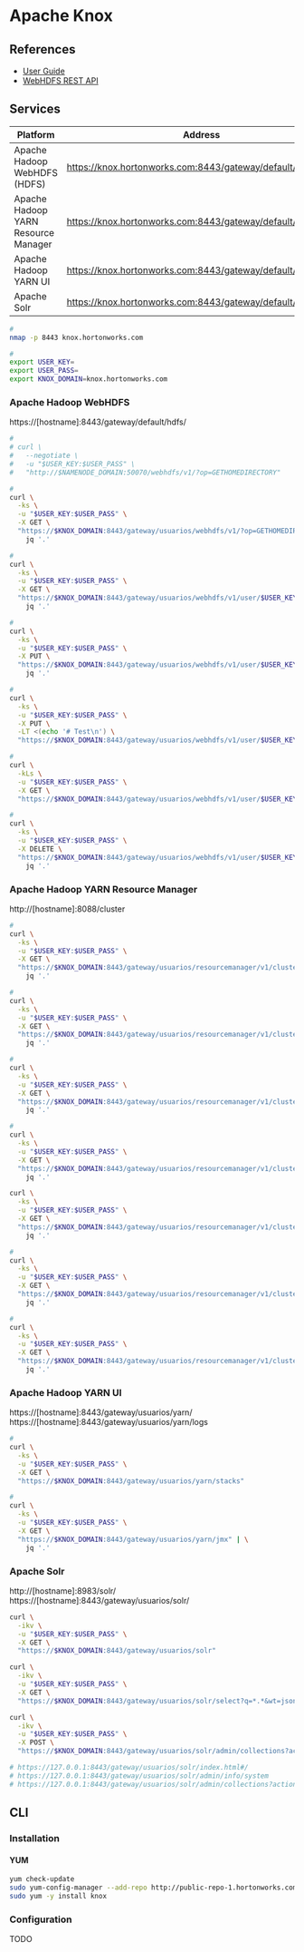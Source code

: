 # Apache Knox

<!--
https://github.com/abajwa-hw/security-workshops

https://www.adaltas.com/en/2019/02/04/apache-knox/

https://github.com/gaelfoppolo/self-service-data-analytics/blob/master/doc-admin/Knox/knox_add_services.md
https://github.com/dabsterindia/LABs/blob/70ea27231800c4be26575391407bae7985b4ea13/KNOX/Knox_DabsterInc.md
-->

## References

- [User Guide](https://knox.apache.org/books/knox-0-14-0/user-guide.html)
- [WebHDFS REST API](https://hadoop.apache.org/docs/current/hadoop-project-dist/hadoop-hdfs/WebHDFS.html)

## Services

| Platform | Address |
| --- | --- |
| Apache Hadoop WebHDFS (HDFS) | https://knox.hortonworks.com:8443/gateway/default/webhdfs/ |
| Apache Hadoop YARN Resource Manager | https://knox.hortonworks.com:8443/gateway/default/yarn/ |
| Apache Hadoop YARN UI | https://knox.hortonworks.com:8443/gateway/default/yarn/ |
| Apache Solr | https://knox.hortonworks.com:8443/gateway/default/solr/ |

```sh
#
nmap -p 8443 knox.hortonworks.com

#
export USER_KEY=
export USER_PASS=
export KNOX_DOMAIN=knox.hortonworks.com
```

### Apache Hadoop WebHDFS

https://[hostname]:8443/gateway/default/hdfs/

```sh
#
# curl \
#   --negotiate \
#   -u "$USER_KEY:$USER_PASS" \
#   "http://$NAMENODE_DOMAIN:50070/webhdfs/v1/?op=GETHOMEDIRECTORY"

#
curl \
  -ks \
  -u "$USER_KEY:$USER_PASS" \
  -X GET \
  "https://$KNOX_DOMAIN:8443/gateway/usuarios/webhdfs/v1/?op=GETHOMEDIRECTORY" | \
    jq '.'

#
curl \
  -ks \
  -u "$USER_KEY:$USER_PASS" \
  -X GET \
  "https://$KNOX_DOMAIN:8443/gateway/usuarios/webhdfs/v1/user/$USER_KEY?op=LISTSTATUS" | \
    jq '.'

#
curl \
  -ks \
  -u "$USER_KEY:$USER_PASS" \
  -X PUT \
  "https://$KNOX_DOMAIN:8443/gateway/usuarios/webhdfs/v1/user/$USER_KEY/test?op=MKDIRS" | \
    jq '.'

#
curl \
  -ks \
  -u "$USER_KEY:$USER_PASS" \
  -X PUT \
  -LT <(echo '# Test\n') \
  "https://$KNOX_DOMAIN:8443/gateway/usuarios/webhdfs/v1/user/$USER_KEY/test/README?op=CREATE"

#
curl \
  -kLs \
  -u "$USER_KEY:$USER_PASS" \
  -X GET \
  "https://$KNOX_DOMAIN:8443/gateway/usuarios/webhdfs/v1/user/$USER_KEY/test/README?op=OPEN"

#
curl \
  -ks \
  -u "$USER_KEY:$USER_PASS" \
  -X DELETE \
  "https://$KNOX_DOMAIN:8443/gateway/usuarios/webhdfs/v1/user/$USER_KEY/test?op=DELETE&recursive=true" | \
    jq '.'
```

### Apache Hadoop YARN Resource Manager

http://[hostname]:8088/cluster

```sh
#
curl \
  -ks \
  -u "$USER_KEY:$USER_PASS" \
  -X GET \
  "https://$KNOX_DOMAIN:8443/gateway/usuarios/resourcemanager/v1/cluster" | \
    jq '.'

#
curl \
  -ks \
  -u "$USER_KEY:$USER_PASS" \
  -X GET \
  "https://$KNOX_DOMAIN:8443/gateway/usuarios/resourcemanager/v1/cluster/metrics" | \
    jq '.'

#
curl \
  -ks \
  -u "$USER_KEY:$USER_PASS" \
  -X GET \
  "https://$KNOX_DOMAIN:8443/gateway/usuarios/resourcemanager/v1/cluster/scheduler" | \
    jq '.'

#
curl \
  -ks \
  -u "$USER_KEY:$USER_PASS" \
  -X GET \
  "https://$KNOX_DOMAIN:8443/gateway/usuarios/resourcemanager/v1/cluster/appstatistics" | \
    jq '.'

curl \
  -ks \
  -u "$USER_KEY:$USER_PASS" \
  -X GET \
  "https://$KNOX_DOMAIN:8443/gateway/usuarios/resourcemanager/v1/cluster/appstatistics?states=accepted,running,finished&applicationTypes=mapreduce" | \
    jq '.'

#
curl \
  -ks \
  -u "$USER_KEY:$USER_PASS" \
  -X GET \
  "https://$KNOX_DOMAIN:8443/gateway/usuarios/resourcemanager/v1/cluster/nodes" | \
    jq '.'

#
curl \
  -ks \
  -u "$USER_KEY:$USER_PASS" \
  -X GET \
  "https://$KNOX_DOMAIN:8443/gateway/usuarios/resourcemanager/v1/cluster/apps" | \
    jq '.'
```

### Apache Hadoop YARN UI

https://[hostname]:8443/gateway/usuarios/yarn/
https://[hostname]:8443/gateway/usuarios/yarn/logs

```sh
#
curl \
  -ks \
  -u "$USER_KEY:$USER_PASS" \
  -X GET \
  "https://$KNOX_DOMAIN:8443/gateway/usuarios/yarn/stacks"

#
curl \
  -ks \
  -u "$USER_KEY:$USER_PASS" \
  -X GET \
  "https://$KNOX_DOMAIN:8443/gateway/usuarios/yarn/jmx" | \
    jq '.'
```

<!-- ### Apache Hive

TODO

```sh
curl \
  -ikv \
  -u '[username]:[password]' \
  'https://[domain]:8443/gateway/default/hive/v1/user?op=LISTSTATUS'
``` -->

### Apache Solr

http://[hostname]:8983/solr/
https://[hostname]:8443/gateway/usuarios/solr/

```sh
curl \
  -ikv \
  -u "$USER_KEY:$USER_PASS" \
  -X GET \
  "https://$KNOX_DOMAIN:8443/gateway/usuarios/solr"

curl \
  -ikv \
  -u "$USER_KEY:$USER_PASS" \
  -X GET \
  "https://$KNOX_DOMAIN:8443/gateway/usuarios/solr/select?q=*.*&wt=json&indent=true&rows=100"

curl \
  -ikv \
  -u "$USER_KEY:$USER_PASS" \
  -X POST \
  "https://$KNOX_DOMAIN:8443/gateway/usuarios/solr/admin/collections?action=CLUSTERSTATUS"

# https://127.0.0.1:8443/gateway/usuarios/solr/index.html#/
# https://127.0.0.1:8443/gateway/usuarios/solr/admin/info/system
# https://127.0.0.1:8443/gateway/usuarios/solr/admin/collections?action=LIST
```

## CLI

### Installation

#### YUM

```sh
yum check-update
sudo yum-config-manager --add-repo http://public-repo-1.hortonworks.com/HDP/centos7/3.x/updates/3.0.1.0/hdp.repo
sudo yum -y install knox
```

<!-- #### APT

```sh
sudo apt update
sudo apt -y install knox
``` -->

<!-- #### Zypper

```sh
sudo zypper refresh
sudo zypper install -y knox
``` -->

### Configuration

TODO

<!--
/etc/knox/conf
/var/log/knox

https://127.0.0.1:8443/gateway/manager/admin-ui/index.html
-->
